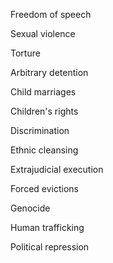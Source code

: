 Freedom of speech

Sexual violence

Torture

Arbitrary detention

Child marriages

Children's rights

Discrimination

Ethnic cleansing

Extrajudicial execution

Forced evictions

Genocide

Human trafficking

Political repression
